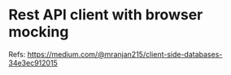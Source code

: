 # Rest API client with browser mocking


Refs:
https://medium.com/@mranjan215/client-side-databases-34e3ec912015
